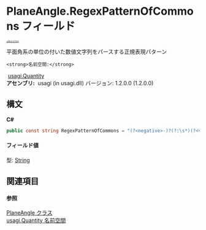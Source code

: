 # PlaneAngle.RegexPatternOfCommons フィールド

<div style="font-size:30%"><a href="https://github.com/usagi/usagi.cs/blob/master/docs/Home.md">≪Back to Home</a></div> 

平面角系の単位の付いた数値文字列をパースする正規表現パターン


    <strong>名前空間:</strong>
&nbsp;<a href="N_usagi_Quantity.md">usagi.Quantity</a><br /><strong>アセンブリ:</strong>
&nbsp;usagi (in usagi.dll) バージョン: 1.2.0.0 (1.2.0.0)

## 構文

**C#**<br />
``` C#
public const string RegexPatternOfCommons = "(?<negative>-)?(?:\s*)(?<value>[\d.]+)(?:\s*)(?<unit>(?<prefix>Y|Z|E|P|T|G|M|k|h|da|d|c|m|(?:μ|u)|n|p|a|z|y)?(?:(?<rad>rad)|(?<pts>pts?)|(?<mils>mils?)|(?<gradians>ᵍ|gon)|(?<turns>τ|turns?)))"
```


#### フィールド値
型: <a href="http://msdn2.microsoft.com/ja-jp/library/s1wwdcbf" target="_blank">String</a>

## 関連項目


#### 参照
<a href="T_usagi_Quantity_PlaneAngle.md">PlaneAngle クラス</a><br /><a href="N_usagi_Quantity.md">usagi.Quantity 名前空間</a><br />